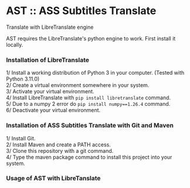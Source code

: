 # AST :: ASS Subtitles Translate
Translate with LibreTranslate engine

AST requires the LibreTranslate's python engine to work. First install it locally.
### Installation of LibreTranslate
1/ Install a working distribution of Python 3 in your computer. (Tested with Python 3.11.0)<br>
2/ Create a virtual environment somewhere in your system.<br>
3/ Activate your virtual environment.<br>
4/ Install LibreTranslate with ```pip install libretranslate``` command.<br>
5/ Due to a numpy 2 error do ```pip install numpy==1.26.4``` command.<br>
6/ Deactivate your virtual environment.
### Installation of ASS Subtitles Translate with Git and Maven
1/ Install Git.<br>
2/ Install Maven and create a PATH access.<br>
3/ Clone this repository with a git command.<br>
4/ Type the maven package command to install this project into your system.
### Usage of AST with LibreTanslate
